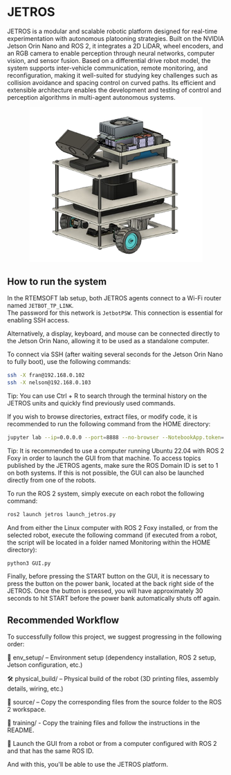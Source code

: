 # JETROS

JETROS is a modular and scalable robotic platform designed for real-time experimentation with autonomous platooning strategies. Built on the NVIDIA Jetson Orin Nano and ROS 2, it integrates a 2D LiDAR, wheel encoders, and an RGB camera to enable perception through neural networks, computer vision, and sensor fusion. Based on a differential drive robot model, the system supports inter-vehicle communication, remote monitoring, and reconfiguration, making it well-suited for studying key challenges such as collision avoidance and spacing control on curved paths. Its efficient and extensible architecture enables the development and testing of control and perception algorithms in multi-agent autonomous systems.

<p align="center">
  <img src="jetros.png" alt="image" width="400"/>
</p>

## How to run the system

In the RTEMSOFT lab setup, both JETROS agents connect to a Wi-Fi router named `JETBOT_TP_LINK`.  
The password for this network is `JetbotPSW`. This connection is essential for enabling SSH access.

Alternatively, a display, keyboard, and mouse can be connected directly to the Jetson Orin Nano, allowing it to be used as a standalone computer.

To connect via SSH (after waiting several seconds for the Jetson Orin Nano to fully boot), use the following commands:

```bash
ssh -X fran@192.168.0.102
ssh -X nelson@192.168.0.103
```

Tip: You can use Ctrl + R to search through the terminal history on the JETROS units and quickly find previously used commands.

If you wish to browse directories, extract files, or modify code, it is recommended to run the following command from the HOME directory:
```bash
jupyter lab --ip=0.0.0.0 --port=8888 --no-browser --NotebookApp.token='' --NotebookApp.password=''
```

Tip: It is recommended to use a computer running Ubuntu 22.04 with ROS 2 Foxy in order to launch the GUI from that machine. To access topics published by the JETROS agents, make sure the ROS Domain ID is set to 1 on both systems. If this is not possible, the GUI can also be launched directly from one of the robots.

To run the ROS 2 system, simply execute on each robot the following command:
```bash
ros2 launch jetros launch_jetros.py
```

And from either the Linux computer with ROS 2 Foxy installed, or from the selected robot, execute the following command (if executed from a robot, the script will be located in a folder named Monitoring within the HOME directory):
```bash
python3 GUI.py
```

Finally, before pressing the START button on the GUI, it is necessary to press the button on the power bank, located at the back right side of the JETROS.
Once the button is pressed, you will have approximately 30 seconds to hit START before the power bank automatically shuts off again.

## Recommended Workflow
To successfully follow this project, we suggest progressing in the following order:

🔧 env_setup/ – Environment setup (dependency installation, ROS 2 setup, Jetson configuration, etc.)

🛠️ physical_build/ – Physical build of the robot (3D printing files, assembly details, wiring, etc.)

📁 source/ – Copy the corresponding files from the source folder to the ROS 2 workspace.

🧠 training/ - Copy the training files and follow the instructions in the README.

🔳 Launch the GUI from a robot or from a computer configured with ROS 2 and that has the same ROS ID. 

And with this, you'll be able to use the JETROS platform.
